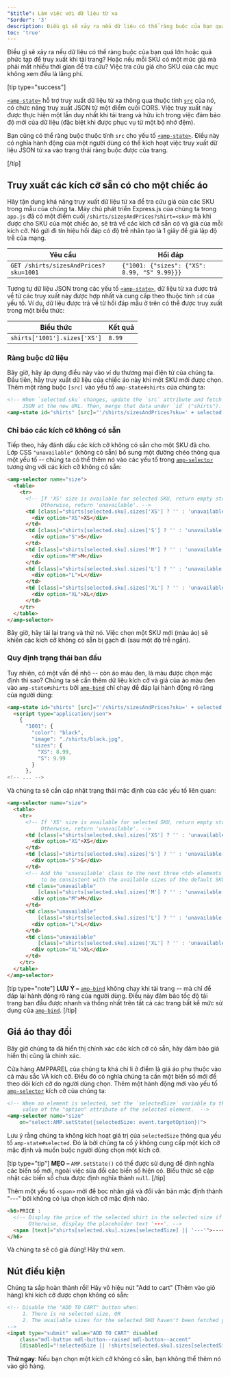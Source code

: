 ```yaml
---
"$title": Làm việc với dữ liệu từ xa
"$order": '3'
description: Điều gì sẽ xảy ra nếu dữ liệu có thể ràng buộc của bạn quá lớn hoặc quá phức tạp để truy xuất khi tải trang? Hoặc nếu mỗi SKU có một mức giá mà...
toc: 'true'
---
```


Điều gì sẽ xảy ra nếu dữ liệu có thể ràng buộc của bạn quá lớn hoặc quá phức tạp để truy xuất khi tải trang? Hoặc nếu mỗi SKU có một mức giá mà phải mất nhiều thời gian để tra cứu? Việc tra cứu giá cho SKU của các mục không xem đều là lãng phí.

[tip type="success"]

[`<amp-state>`](../../../../documentation/components/reference/amp-bind.md#state) hỗ trợ truy xuất dữ liệu từ xa thông qua thuộc tính [`src`](../../../../documentation/components/reference/amp-bind.md#attributes) của nó, có chức năng truy xuất JSON từ một điểm cuối CORS. Việc truy xuất này được thực hiện một lần duy nhất khi tải trang và hữu ích trong việc đảm bảo độ mới của dữ liệu (đặc biệt khi được phục vụ từ một bộ nhớ đệm).

Bạn cũng có thể ràng buộc thuộc tính `src` cho yếu tố [`<amp-state>`](../../../../documentation/components/reference/amp-bind.md#state). Điều này có nghĩa hành động của một người dùng có thể kích hoạt việc truy xuất dữ liệu JSON từ xa vào trạng thái ràng buộc được của trang.

[/tip]

## Truy xuất các kích cỡ sẵn có cho một chiếc áo

Hãy tận dụng khả năng truy xuất dữ liệu từ xa để tra cứu giá của các SKU trong mẫu của chúng ta. Máy chủ phát triển Express.js của chúng ta trong `app.js` đã có một điểm cuối `/shirts/sizesAndPrices?shirt=<sku>` mà khi được cho SKU của một chiếc áo, sẽ trả về các kích cỡ sẵn có và giá của mỗi kích cỡ. Nó gửi đi tín hiệu hồi đáp có độ trễ nhân tạo là 1 giây để giả lập độ trễ của mạng.

Yêu cầu | Hồi đáp
--- | ---
`GET /shirts/sizesAndPrices?sku=1001` | `{"1001: {"sizes": {"XS": 8.99, "S" 9.99}}}`

Tương tự dữ liệu JSON trong các yếu tố [`<amp-state>`](../../../../documentation/components/reference/amp-bind.md#state), dữ liệu từ xa được trả về từ các truy xuất này được hợp nhất và cung cấp theo thuộc tính `id` của yếu tố. Ví dụ, dữ liệu được trả về từ hồi đáp mẫu ở trên có thể được truy xuất trong một biểu thức:

Biểu thức | Kết quả
--- | ---
`shirts['1001'].sizes['XS']` | `8.99`

### Ràng buộc dữ liệu

Bây giờ, hãy áp dụng điều này vào ví dụ thương mại điện tử của chúng ta. Đầu tiên, hãy truy xuất dữ liệu của chiếc áo này khi một SKU mới được chọn. Thêm một ràng buộc `[src]` vào yếu tố `amp-state#shirts` của chúng ta:

```html
<!-- When `selected.sku` changes, update the `src` attribute and fetch
     JSON at the new URL. Then, merge that data under `id` ("shirts"). -->
<amp-state id="shirts" [src]="'/shirts/sizesAndPrices?sku=' + selected.sku">
```

### Chỉ báo các kích cỡ không có sẵn

Tiếp theo, hãy đánh dấu các kích cỡ không có sẵn cho một SKU đã cho. Lớp CSS `"unavailable"` (không có sẵn) bổ sung một đường chéo thông qua một yếu tố -- chúng ta có thể thêm nó vào các yếu tố trong [`amp-selector`](../../../../documentation/components/reference/amp-selector.md) tương ứng với các kích cỡ không có sẵn:

```html
<amp-selector name="size">
  <table>
    <tr>
      <!-- If 'XS' size is available for selected SKU, return empty string.
           Otherwise, return 'unavailable'. -->
      <td [class]="shirts[selected.sku].sizes['XS'] ? '' : 'unavailable'">
        <div option="XS">XS</div>
      </td>
      <td [class]="shirts[selected.sku].sizes['S'] ? '' : 'unavailable'">
        <div option="S">S</div>
      </td>
      <td [class]="shirts[selected.sku].sizes['M'] ? '' : 'unavailable'">
        <div option="M">M</div>
      </td>
      <td [class]="shirts[selected.sku].sizes['L'] ? '' : 'unavailable'">
        <div option="L">L</div>
      </td>
      <td [class]="shirts[selected.sku].sizes['XL'] ? '' : 'unavailable'">
        <div option="XL">XL</div>
      </td>
    </tr>
  </table>
</amp-selector>
```

Bây giờ, hãy tải lại trang và thử nó. Việc chọn một SKU mới (màu áo) sẽ khiến các kích cỡ không có sẵn bị gạch đi (sau một độ trễ ngắn).

### Quy định trạng thái ban đầu

Tuy nhiên, có một vấn đề nhỏ -- còn áo màu đen, là màu được chọn mặc định thì sao? Chúng ta sẽ cần thêm dữ liệu kích cỡ và giá của áo màu đen vào `amp-state#shirts` bởi [`amp-bind`](../../../../documentation/components/reference/amp-bind.md) chỉ chạy để đáp lại hành động rõ ràng của người dùng:

```html
<amp-state id="shirts" [src]="'/shirts/sizesAndPrices?sku=' + selected.sku">
  <script type="application/json">
    {
      "1001": {
        "color": "black",
        "image": "./shirts/black.jpg",
        "sizes": {
          "XS": 8.99,
          "S": 9.99
        }
      },
<!-- ... -->
```

Và chúng ta sẽ cần cập nhật trạng thái mặc định của các yếu tố liên quan:

```html
<amp-selector name="size">
  <table>
    <tr>
      <!-- If 'XS' size is available for selected SKU, return empty string.
           Otherwise, return 'unavailable'. -->
      <td [class]="shirts[selected.sku].sizes['XS'] ? '' : 'unavailable'">
        <div option="XS">XS</div>
      </td>
      <td [class]="shirts[selected.sku].sizes['S'] ? '' : 'unavailable'">
        <div option="S">S</div>
      </td>
      <!-- Add the 'unavailable' class to the next three <td> elements
           to be consistent with the available sizes of the default SKU. -->
      <td class="unavailable"
          [class]="shirts[selected.sku].sizes['M'] ? '' : 'unavailable'">
        <div option="M">M</div>
      </td>
      <td class="unavailable"
          [class]="shirts[selected.sku].sizes['L'] ? '' : 'unavailable'">
        <div option="L">L</div>
      </td>
      <td class="unavailable"
          [class]="shirts[selected.sku].sizes['XL'] ? '' : 'unavailable'">
        <div option="XL">XL</div>
      </td>
    </tr>
  </table>
</amp-selector>
```

[tip type="note"] **LƯU Ý –** [`amp-bind`](../../../../documentation/components/reference/amp-bind.md) không chạy khi tải trang -- mà chỉ để đáp lại hành động rõ ràng của người dùng. Điều này đảm bảo tốc độ tải trang ban đầu được nhanh và thống nhất trên tất cả các trang bất kể mức sử dụng của [`amp-bind`](../../../../documentation/components/reference/amp-bind.md). [/tip]

## Giá áo thay đổi

Bây giờ chúng ta đã hiển thị chính xác các kích cỡ có sẵn, hãy đảm bảo giá hiển thị cũng là chính xác.

Cửa hàng AMPPAREL của chúng ta khá chi li ở điểm là giá áo phụ thuộc vào cả màu sắc VÀ kích cỡ. Điều đó có nghĩa chúng ta cần một biến số mới để theo dõi kích cỡ do người dùng chọn. Thêm một hành động mới vào yếu tố [`amp-selector`](../../../../documentation/components/reference/amp-selector.md) kích cỡ của chúng ta:

```html
<!-- When an element is selected, set the `selectedSize` variable to the
     value of the "option" attribute of the selected element.  -->
<amp-selector name="size"
    on="select:AMP.setState({selectedSize: event.targetOption})">
```

Lưu ý rằng chúng ta không kích hoạt giá trị của `selectedSize` thông qua yếu tố `amp-state#selected`. Đó là bởi chúng ta cố ý không cung cấp một kích cỡ mặc định và muốn buộc người dùng chọn một kích cỡ.

[tip type="tip"] **MẸO –** `AMP.setState()` có thể được sử dụng để định nghĩa các biến số mới, ngoài việc sửa đổi các biến số hiện có. Biểu thức sẽ cập nhật các biến số chưa được định nghĩa thành `null`. [/tip]

Thêm một yếu tố `<span>` mới để bọc nhãn giá và đổi văn bản mặc định thành "---" bởi không có lựa chọn kích cỡ mặc định nào.

```html
<h6>PRICE :
  <!-- Display the price of the selected shirt in the selected size if available.
       Otherwise, display the placeholder text '---'. -->
  <span [text]="shirts[selected.sku].sizes[selectedSize] || '---'">---</span>
</h6>
```

Và chúng ta sẽ có giá đúng! Hãy thử xem.

## Nút điều kiện

Chúng ta sắp hoàn thành rồi! Hãy vô hiệu nút "Add to cart" (Thêm vào giỏ hàng) khi kích cỡ được chọn không có sẵn:

```html
<!-- Disable the "ADD TO CART" button when:
     1. There is no selected size, OR
     2. The available sizes for the selected SKU haven't been fetched yet
-->
<input type="submit" value="ADD TO CART" disabled
    class="mdl-button mdl-button--raised mdl-button--accent"
    [disabled]="!selectedSize || !shirts[selected.sku].sizes[selectedSize]">
```

**Thử ngay**: Nếu bạn chọn một kích cỡ không có sẵn, bạn không thể thêm nó vào giỏ hàng.
